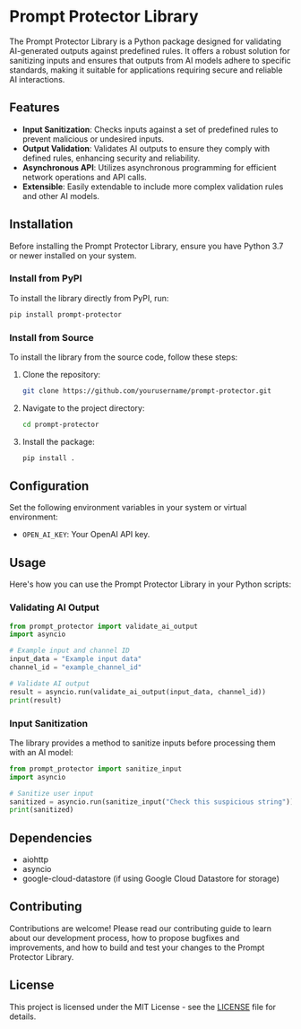 
# Prompt Protector Library

The Prompt Protector Library is a Python package designed for validating AI-generated outputs against predefined rules. It offers a robust solution for sanitizing inputs and ensures that outputs from AI models adhere to specific standards, making it suitable for applications requiring secure and reliable AI interactions.

## Features

- **Input Sanitization**: Checks inputs against a set of predefined rules to prevent malicious or undesired inputs.
- **Output Validation**: Validates AI outputs to ensure they comply with defined rules, enhancing security and reliability.
- **Asynchronous API**: Utilizes asynchronous programming for efficient network operations and API calls.
- **Extensible**: Easily extendable to include more complex validation rules and other AI models.

## Installation

Before installing the Prompt Protector Library, ensure you have Python 3.7 or newer installed on your system.

### Install from PyPI

To install the library directly from PyPI, run:

```bash
pip install prompt-protector
```

### Install from Source

To install the library from the source code, follow these steps:

1. Clone the repository:
   ```bash
   git clone https://github.com/yourusername/prompt-protector.git
   ```
2. Navigate to the project directory:
   ```bash
   cd prompt-protector
   ```
3. Install the package:
   ```bash
   pip install .
   ```

## Configuration

Set the following environment variables in your system or virtual environment:

- `OPEN_AI_KEY`: Your OpenAI API key.

## Usage

Here's how you can use the Prompt Protector Library in your Python scripts:

### Validating AI Output

```python
from prompt_protector import validate_ai_output
import asyncio

# Example input and channel ID
input_data = "Example input data"
channel_id = "example_channel_id"

# Validate AI output
result = asyncio.run(validate_ai_output(input_data, channel_id))
print(result)
```

### Input Sanitization

The library provides a method to sanitize inputs before processing them with an AI model:

```python
from prompt_protector import sanitize_input
import asyncio

# Sanitize user input
sanitized = asyncio.run(sanitize_input("Check this suspicious string"))
print(sanitized)
```

## Dependencies

- aiohttp
- asyncio
- google-cloud-datastore (if using Google Cloud Datastore for storage)

## Contributing

Contributions are welcome! Please read our contributing guide to learn about our development process, how to propose bugfixes and improvements, and how to build and test your changes to the Prompt Protector Library.

## License

This project is licensed under the MIT License - see the [LICENSE](LICENSE) file for details.
